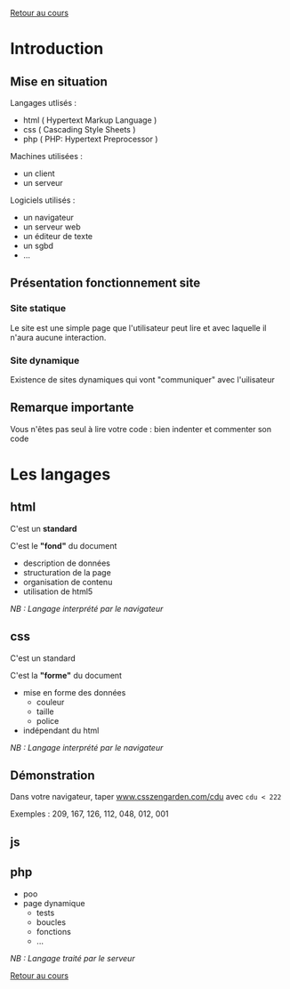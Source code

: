 [Retour au cours](cours.md)

# Introduction

## Mise en situation

Langages utlisés :

* html ( Hypertext Markup Language )
* css ( Cascading Style Sheets )
* php ( PHP: Hypertext Preprocessor )

Machines utilisées :

* un client
* un serveur

Logiciels utilisés :

* un navigateur
* un serveur web
* un éditeur de texte
* un sgbd
* ...

## Présentation fonctionnement site

### Site statique

Le site est une simple page que l'utilisateur peut lire et avec laquelle il n'aura aucune interaction.

### Site dynamique

Existence de sites dynamiques qui vont "communiquer" avec l'uilisateur

## Remarque importante

Vous n'êtes pas seul à lire votre code : bien indenter et commenter son code

# Les langages

## html

C'est un __standard__

C'est le __"fond"__ du document

* description de données
* structuration de la page
* organisation de contenu
* utilisation de html5

_NB : Langage interprété par le navigateur_

## css

C'est un standard

C'est la __"forme"__ du document

* mise en forme des données
  - couleur
  - taille
  - police
* indépendant du html

_NB : Langage interprété par le navigateur_

## Démonstration

Dans votre navigateur, taper www.csszengarden.com/cdu avec ```cdu < 222```

Exemples : 209, 167, 126, 112, 048, 012, 001

## js



## php

* poo
* page dynamique
  - tests
  - boucles
  - fonctions
  - ...

_NB : Langage traité par le serveur_

[Retour au cours](cours.md)
